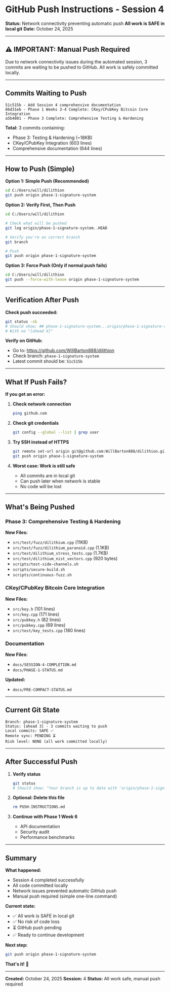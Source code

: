 # GitHub Push Instructions - Session 4

**Status:** Network connectivity preventing automatic push
**All work is SAFE in local git**
**Date:** October 24, 2025

---

## ⚠️ IMPORTANT: Manual Push Required

Due to network connectivity issues during the automated session, 3 commits are waiting to be pushed to GitHub. All work is safely committed locally.

---

## Commits Waiting to Push

```
51c515b - Add Session 4 comprehensive documentation
86d31eb - Phase 1 Weeks 3-4 Complete: CKey/CPubKey Bitcoin Core Integration
a5b4801 - Phase 3 Complete: Comprehensive Testing & Hardening
```

**Total:** 3 commits containing:
- Phase 3: Testing & Hardening (~18KB)
- CKey/CPubKey Integration (603 lines)
- Comprehensive documentation (644 lines)

---

## How to Push (Simple)

**Option 1: Simple Push (Recommended)**
```bash
cd C:/Users/will/dilithion
git push origin phase-1-signature-system
```

**Option 2: Verify First, Then Push**
```bash
cd C:/Users/will/dilithion

# Check what will be pushed
git log origin/phase-1-signature-system..HEAD

# Verify you're on correct branch
git branch

# Push
git push origin phase-1-signature-system
```

**Option 3: Force Push (Only if normal push fails)**
```bash
cd C:/Users/will/dilithion
git push --force-with-lease origin phase-1-signature-system
```

---

## Verification After Push

**Check push succeeded:**
```bash
git status -sb
# Should show: ## phase-1-signature-system...origin/phase-1-signature-system
# With no "[ahead X]"
```

**Verify on GitHub:**
- Go to: https://github.com/WillBarton888/dilithion
- Check branch: `phase-1-signature-system`
- Latest commit should be: `51c515b`

---

## What If Push Fails?

**If you get an error:**

1. **Check network connection**
   ```bash
   ping github.com
   ```

2. **Check git credentials**
   ```bash
   git config --global --list | grep user
   ```

3. **Try SSH instead of HTTPS**
   ```bash
   git remote set-url origin git@github.com:WillBarton888/dilithion.git
   git push origin phase-1-signature-system
   ```

4. **Worst case: Work is still safe**
   - All commits are in local git
   - Can push later when network is stable
   - No code will be lost

---

## What's Being Pushed

### Phase 3: Comprehensive Testing & Hardening

**New Files:**
- `src/test/fuzz/dilithium.cpp` (11KB)
- `src/test/fuzz/dilithium_paranoid.cpp` (1.1KB)
- `src/test/dilithium_stress_tests.cpp` (1.7KB)
- `src/test/dilithium_nist_vectors.cpp` (920 bytes)
- `scripts/test-side-channels.sh`
- `scripts/secure-build.sh`
- `scripts/continuous-fuzz.sh`

### CKey/CPubKey Bitcoin Core Integration

**New Files:**
- `src/key.h` (101 lines)
- `src/key.cpp` (171 lines)
- `src/pubkey.h` (82 lines)
- `src/pubkey.cpp` (69 lines)
- `src/test/key_tests.cpp` (180 lines)

### Documentation

**New Files:**
- `docs/SESSION-4-COMPLETION.md`
- `docs/PHASE-1-STATUS.md`

**Updated:**
- `docs/PRE-COMPACT-STATUS.md`

---

## Current Git State

```
Branch: phase-1-signature-system
Status: [ahead 3] - 3 commits waiting to push
Local commits: SAFE ✅
Remote sync: PENDING ⏳
Risk level: NONE (all work committed locally)
```

---

## After Successful Push

1. **Verify status**
   ```bash
   git status
   # Should show: "Your branch is up to date with 'origin/phase-1-signature-system'"
   ```

2. **Optional: Delete this file**
   ```bash
   rm PUSH-INSTRUCTIONS.md
   ```

3. **Continue with Phase 1 Week 6**
   - API documentation
   - Security audit
   - Performance benchmarks

---

## Summary

**What happened:**
- Session 4 completed successfully
- All code committed locally
- Network issues prevented automatic GitHub push
- Manual push required (simple one-line command)

**Current state:**
- ✅ All work is SAFE in local git
- ✅ No risk of code loss
- ⏳ GitHub push pending
- ✅ Ready to continue development

**Next step:**
```bash
git push origin phase-1-signature-system
```

**That's it!** 🚀

---

**Created:** October 24, 2025
**Session:** 4
**Status:** All work safe, manual push required
